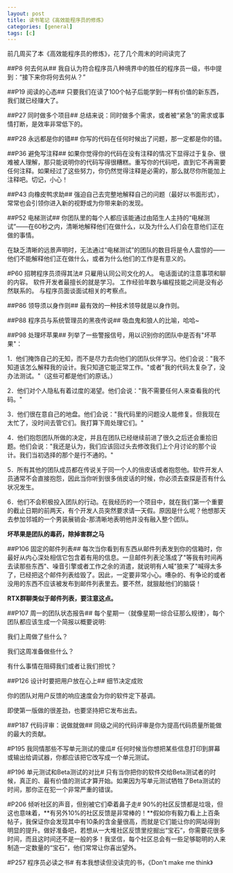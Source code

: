 ```yaml
---
layout: post
title: 读书笔记《高效能程序员的修炼》
categories: [general]
tags: [c]
---
```


前几周买了本《高效能程序员的修炼》，花了几个周末的时间读完了

##P8 何去何从##
我自认为符合程序员八种境界中的胜任的程序员一级，书中提到：“接下来你将何去何从？”

##P19 阅读的心态##
只要我们在读了100个帖子后能学到一样有价值的新东西，我们就已经赚大了。

##P27 同时做多个项目##
总结来说：同时做多个需求，或者被“紧急”的需求或事情打断，是效率非常低下的。

##P28 永远都是你的错##
你写的代码在任何时候出了问题，那一定都是你的错。

##P36 避免写注释##
如果你觉得你的代码在没有注释的情况下显得过于复杂、很难被人理解，那只能说明你的代码写得很糟糕。重写你的代码吧，直到它不再需要任何注释。如果经过了这些努力，你仍然觉得注释是必需的，那么就尽你所能加上注释吧。切记，小心！

##P43 向橡皮鸭求助##
强迫自己去完整地解释自己的问题（最好以书面形式），常常也会引领你进入新的视野或为你带来新的发现。

##P52 电梯测试##
你团队里的每个人都应该能通过由陌生人主持的“电梯测试”——在60秒之内，清晰地解释他们在做什么，以及为什么人们会在意他们正在做的事情。

在缺乏清晰的远景声明时，无法通过“电梯测试”的团队的数目将是令人震惊的——他们不能解释他们正在做什么，或者为什么他们的工作是有意义的。

#P60 招聘程序员须得其法#
只雇用认同公司文化的人。
电话面试的注意事项和聊的内容。
软件开发者最擅长的就是学习。
工作经验年数与编程技能之间是没有必然联系的。
与程序员面谈面试相关的考察点。

##P86 领导须以身作则##
最有效的一种技术领导就是以身作则。

##P88 程序员与系统管理员的黑夜传说##
吸血鬼和狼人的比喻，哈哈~

##P98 处理坏苹果##
列举了一些警报信号，用以识别你的团队中是否有"坏苹果"：

1．他们掩饰自己的无知，而不是尽力去向他们的团队伙伴学习。他们会说："我不知道该怎么解释我的设计。我只知道它能正常工作。"或者"我的代码太复杂了，没办法测试。"（这些可都是他们的原话。）

2．他们对个人隐私有着过度的渴望。他们会说："我不需要任何人来查看我的代码。"

3．他们很在意自己的地盘。他们会说："我代码里的问题没人能修复。但我现在太忙了，没时间去管它们。我打算下周处理它们。"

4．他们抱怨团队所做的决定，并且在团队已经继续前进了很久之后还会重拾旧题。他们会说："我还是认为，我们应该回过头去修改我们上个月讨论的那个设计。我们当初选择的那个是行不通的。"

5．所有其他的团队成员都在传说关于同一个人的俏皮话或者抱怨他。软件开发人员通常不会直接抱怨，因此当你听到很多俏皮话的时候，你必须去查探是否有什么状况发生。

6．他们不会积极投入团队的行动。在我经历的一个项目中，就在我们第一个重要的截止日期的前两天，有个开发人员突然要求请一天假。原因是什么呢？他想那天去参加邻城的一个男装展销会-那清晰地表明他并没有融入整个团队。

**坏苹果是团队的毒药，除掉害群之马**

##P106 固定的邮件列表##
每次当你看到有东西从邮件列表发到你的信箱时，你最好从内心深处相信它包含着有用的信息。一旦邮件列表沦落成了"等我有时间再去读那些东西"、噪音引擎或者工作之余的消遣，就说明有人喊"狼来了"喊得太多了，已经把这个邮件列表给毁了。因此，一定要非常小心。嘈杂的、有争论的或者没用的东西不应该被发布到邮件列表里去。要不然，就狠敲他们的脑袋！

**RTX群聊类似于邮件列表，要注意这点。**

##P107 周一的团队状态报告##
每个星期一（就像星期一综合征那么规律），每个团队都应该生成一个简报以概要说明:

我们上周做了些什么？

我们这周准备做些什么？

有什么事情在阻碍我们或者让我们担忧？

##P126 设计时要把用户放在心上##
细节决定成败

你的团队对用户反馈的响应速度会为你的软件定下基调。

即使第一版做的很差劲，也要坚持把它发布出去。

##P187 代码评审：说做就做##
同级之间的代码评审是你为提高代码质量所能做的最大的贡献。

#P195 我同情那些不写单元测试的傻瓜#
任何时候当你想把某些信息打印到屏幕或输出给调试器，你都应该把它改写成一个单元测试。

#P196 单元测试和Beta测试的对比#
只有当你把你的软件交给Beta测试者的时候，真正的、最有价值的测试才算开始。如果因为写单元测试牺牲了Beta测试的时间，那你正在犯一个非常严重的错误。

#P206 倾听社区的声音，但别被它们牵着鼻子走#
90%的社区反馈都是垃圾，但这也意味着，**有另外10%的社区反馈是非常棒的！**假如你有毅力看上上百条帖子，我保证你会发现其中有10条的含金量很高，而就是它们能让你的网站得到明显的提升。做好准备吧，若想从一大堆社区反馈里挖掘出“宝石”，你需要花很多时间，而且这时间还不是一般的多！我坚信，每个社区总会有一些足够聪明的人来制造一定数量的“宝石”，他们常常让你喜出望外。

#P257 程序员必读之书#
有本我想读但没读完的书，《Don't make me think》